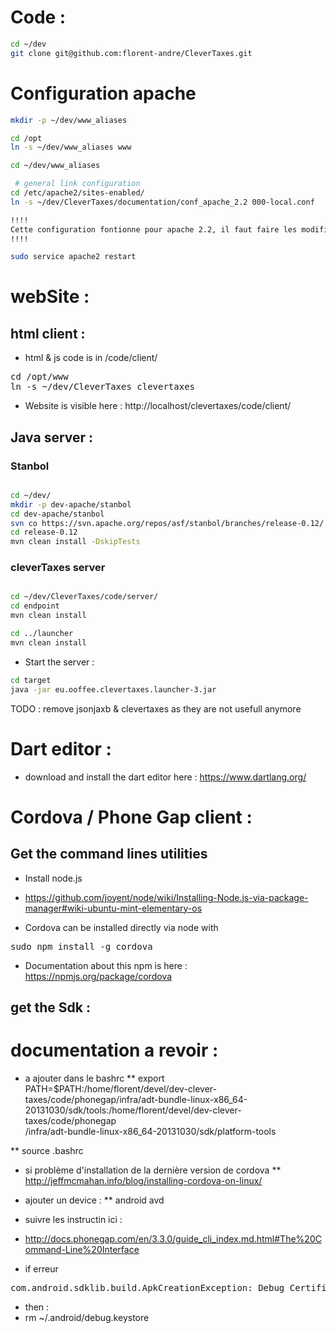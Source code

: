 
# Code : 

``` bash
cd ~/dev
git clone git@github.com:florent-andre/CleverTaxes.git
```

# Configuration apache

``` bash
mkdir -p ~/dev/www_aliases

cd /opt
ln -s ~/dev/www_aliases www

cd ~/dev/www_aliases

 # general link configuration
cd /etc/apache2/sites-enabled/
ln -s ~/dev/CleverTaxes/documentation/conf_apache_2.2 000-local.conf

!!!!
Cette configuration fontionne pour apache 2.2, il faut faire les modifications nécessaire au niveau de la gestions des droits pour que ca fonctionne en 2.4+ 
!!!!

sudo service apache2 restart

```


# webSite :

## html client : 

* html & js code is in /code/client/

<pre>
cd /opt/www
ln -s ~/dev/CleverTaxes clevertaxes
</pre>

* Website is visible here : http://localhost/clevertaxes/code/client/

## Java server : 

### Stanbol

``` bash

cd ~/dev/
mkdir -p dev-apache/stanbol
cd dev-apache/stanbol
svn co https://svn.apache.org/repos/asf/stanbol/branches/release-0.12/
cd release-0.12
mvn clean install -DskipTests


```
### cleverTaxes server 

``` bash

cd ~/dev/CleverTaxes/code/server/
cd endpoint
mvn clean install

cd ../launcher
mvn clean install
```

* Start the server : 
``` bash
cd target
java -jar eu.ooffee.clevertaxes.launcher-3.jar
```

TODO : remove jsonjaxb & clevertaxes as they are not usefull anymore



# Dart editor : 

* download and install the dart editor here : https://www.dartlang.org/

# Cordova / Phone Gap client : 

## Get the command lines utilities

* Install node.js
 * https://github.com/joyent/node/wiki/Installing-Node.js-via-package-manager#wiki-ubuntu-mint-elementary-os

* Cordova can be installed directly via node with
<pre>
sudo npm install -g cordova
</pre>

* Documentation about this npm is here : https://npmjs.org/package/cordova

## get the Sdk :


# documentation a revoir : 
* a ajouter dans le bashrc
** export PATH=$PATH:/home/florent/devel/dev-clever-taxes/code/phonegap/infra/adt-bundle-linux-x86_64-20131030/sdk/tools:/home/florent/devel/dev-clever-taxes/code/phonegap\
/infra/adt-bundle-linux-x86_64-20131030/sdk/platform-tools

** source .bashrc


* si problème d'installation de la dernière version de cordova 
** http://jeffmcmahan.info/blog/installing-cordova-on-linux/

* ajouter un device : 
** android avd

* suivre les instructin ici :
* http://docs.phonegap.com/en/3.3.0/guide_cli_index.md.html#The%20Command-Line%20Interface

* if erreur 
<pre>
com.android.sdklib.build.ApkCreationException: Debug Certificate expired on 5/6/12 7:56 PM
</pre>

* then : 
* rm ~/.android/debug.keystore


